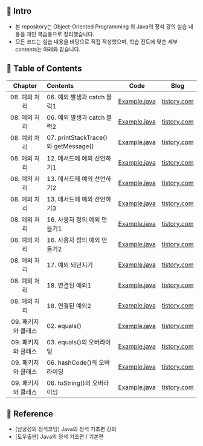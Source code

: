 ####
## 📌 Intro
- 본 repository는 Object-Oriented Programming 외 Java의 정석 강의 실습 내용을 개인 복습용으로 정리했습니다.
- 모든 코드는 실습 내용을 바탕으로 직접 작성했으며, 학습 진도에 맞춘 세부 contents는 아래와 같습니다.
####
## 📌 Table of Contents
|Chapter|Contents|Code|Blog|
|:---:|:---|:---:|:---:|
|08. 예외 처리|06. 예외 발생과 catch 블럭1|[Example.java](./chap_08/_06_Example1.java)|[tistory.com](https://jisulee-shsf.tistory.com/315)|
|08. 예외 처리|06. 예외 발생과 catch 블럭2|[Example.java](./chap_08/_06_Example2.java)|[tistory.com](https://jisulee-shsf.tistory.com/315)|
|08. 예외 처리|07. printStackTrace()와 getMessage()|[Example.java](./chap_08/_07_Example.java)|[tistory.com](https://jisulee-shsf.tistory.com/318)|
|08. 예외 처리|12. 메서드에 예외 선언하기1|[Example.java](./chap_08/_12_Example.java)|[tistory.com](https://jisulee-shsf.tistory.com/320)|
|08. 예외 처리|13. 메서드에 예외 선언하기2|[Example.java](./chap_08/_13_Example1.java)|[tistory.com](https://jisulee-shsf.tistory.com/325)|
|08. 예외 처리|13. 메서드에 예외 선언하기3|[Example.java](./chap_08/_13_Example2.java)|[tistory.com](https://jisulee-shsf.tistory.com/325)|
|08. 예외 처리|16. 사용자 정의 예외 만들기1|[Example.java](./chap_08/_16_Example1.java)|[tistory.com](https://jisulee-shsf.tistory.com/321)|
|08. 예외 처리|16. 사용자 정의 예외 만들기2|[Example.java](./chap_08/_16_Example2.java)|[tistory.com](https://jisulee-shsf.tistory.com/321)|
|08. 예외 처리|17. 예외 되던지기|[Example.java](./chap_08/_17_Example.java)|[tistory.com](https://jisulee-shsf.tistory.com/321)|
|08. 예외 처리|18. 연결된 예외1|[Example.java](./chap_08/_18_Example1.java)|[tistory.com](https://jisulee-shsf.tistory.com/322)|
|08. 예외 처리|18. 연결된 예외2|[Example.java](./chap_08/_18_Example2.java)|[tistory.com](https://jisulee-shsf.tistory.com/322)|
|09. 패키지와 클래스|02. equals()|[Example.java](./chap_09/_02_Example.java)|[tistory.com](https://jisulee-shsf.tistory.com/327)|
|09. 패키지와 클래스|03. equals()의 오버라이딩|[Example.java](./chap_09/_03_Example.java)|[tistory.com](https://jisulee-shsf.tistory.com/327)|
|09. 패키지와 클래스|06. hashCode()의 오버라이딩|[Example.java](./chap_09/_06_Example1.java)|[tistory.com](https://jisulee-shsf.tistory.com/328)|
|09. 패키지와 클래스|06. toString()의 오버라이딩|[Example.java](./chap_09/_06_Example2.java)|[tistory.com](https://jisulee-shsf.tistory.com/328)|
####
## 📌 Reference
- [남궁성의 정석코딩] Java의 정석 기초편 강의
- [도우출판] Java의 정석 기초편 / 기본편
####
